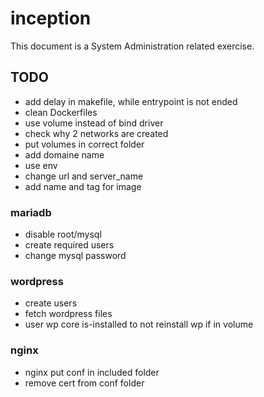 # inception
This document is a System Administration related exercise.

## TODO
- add delay in makefile, while entrypoint is not ended
- clean Dockerfiles
- use volume instead of bind driver
- check why 2 networks are created
- put volumes in correct folder
- add domaine name
- use env
- change url and server_name
- add name and tag for image 

### mariadb
- disable root/mysql
- create required users
- change mysql password
 
### wordpress
- create users
- fetch wordpress files
- user wp core is-installed to not reinstall wp if in volume

### nginx
- nginx put conf in included folder
- remove cert from conf folder
